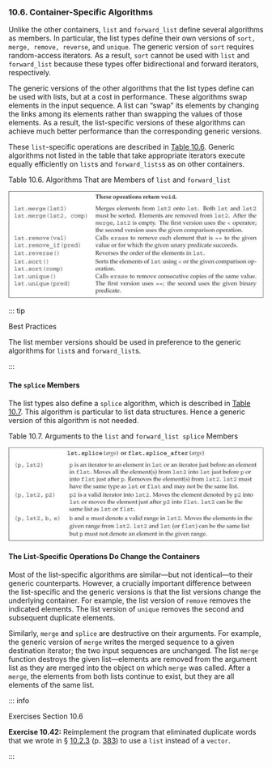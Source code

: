 <h3 id="filepos2700621">10.6. Container-Specific Algorithms</h3>
<p>Unlike the other containers, <code>list</code> and <code>forward_list</code> define several algorithms as members. In particular, the list types define their own versions of <code>sort, merge, remove, reverse</code>, and <code>unique</code>. The generic version of <code>sort</code> requires random-access iterators. As a result, <code>sort</code> cannot be used with <code>list</code> and <code>forward_list</code> because these types offer bidirectional and forward iterators, respectively.</p>
<p>The generic versions of the other algorithms that the list types define can be used with lists, but at a cost in performance. These algorithms swap elements in the input sequence. A list can “swap” its elements by changing the links among its elements rather than swapping the values of those elements. As a result, the list-specific versions of these algorithms can achieve much better performance than the corresponding generic versions.</p>
<p>These <code>list</code>-specific operations are described in <a href="103-10.6._containerspecific_algorithms.html#filepos2702733">Table 10.6</a>. Generic algorithms not listed in the table that take appropriate iterators execute equally efficiently on <code>list</code>s and <code>forward_lists</code>s as on other containers.</p>
<p><a id="filepos2702733"></a>Table 10.6. Algorithms That are Members of <code>list</code> and <code>forward_list</code></p>
<img alt="Image" src="/images/00078.jpg"/>

::: tip
<p>Best Practices</p>
<p>The list member versions should be used in preference to the generic algorithms for <code>list</code>s and <code>forward_list</code>s.</p>
:::

<h4><a id="filepos2703787"></a>The <code>splice</code> Members</h4>
<Badge type="danger" text="Advanced" />
<p>The list types also define a <code>splice</code> algorithm, which is described in <a href="103-10.6._containerspecific_algorithms.html#filepos2704423">Table 10.7</a>. This algorithm is particular to list data structures. Hence a generic version of this algorithm is not needed.</p>
<p><a id="filepos2704423"></a>Table 10.7. Arguments to the <code>list</code> and <code>forward_list splice</code> Members</p>
<img alt="Image" src="/images/00079.jpg"/>
<h4>The List-Specific Operations Do Change the Containers</h4>
<p>Most of the list-specific algorithms are similar—but not identical—to their generic counterparts. However, a crucially important difference between the list-specific and the generic versions is that the list versions change the underlying container. For example, the list version of <code>remove</code> removes the indicated elements. The list version of <code>unique</code> removes the second and subsequent duplicate elements.</p>
<p>Similarly, <code>merge</code> and <code>splice</code> are destructive on their arguments. For example, the generic version of <code>merge</code> writes the merged sequence to a given destination iterator; the two input sequences are unchanged. The list <code>merge</code> function destroys the given list—elements are removed from the argument list as they are merged into the object on which <code>merge</code> was called. After a <code>merge</code>, the elements from both lists continue to exist, but they are all elements of the same list.</p>

::: info
<p>Exercises Section 10.6</p>
<p><strong>Exercise 10.42:</strong> Reimplement the program that eliminated duplicate words that we wrote in § <a href="099-10.2._a_first_look_at_the_algorithms.html#filepos2506543">10.2.3</a> (p. <a href="099-10.2._a_first_look_at_the_algorithms.html#filepos2506543">383</a>) to use a <code>list</code> instead of a <code>vector</code>.</p>
:::
